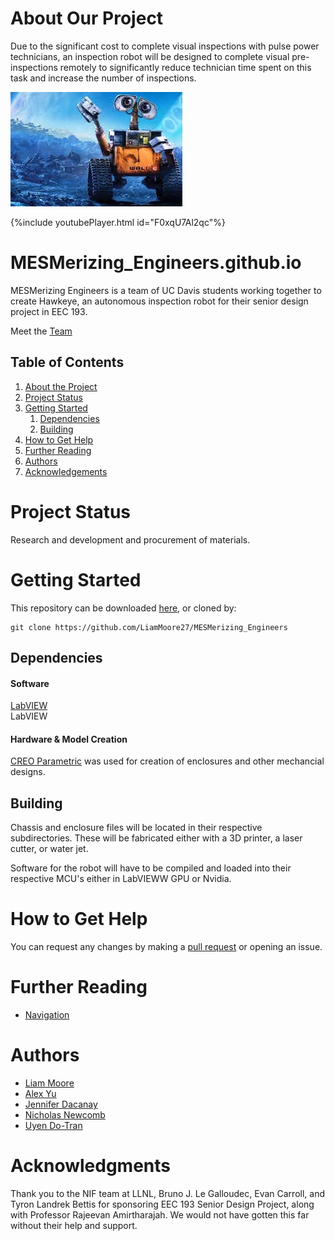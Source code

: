 # About Our Project

Due to the significant cost to complete visual inspections with pulse power technicians, an inspection robot will be designed to complete visual pre-inspections remotely to significantly reduce technician time spent on this task and increase the number of inspections.

![](photos/wallE.jpg)

{%include youtubePlayer.html id="F0xqU7Al2qc"%}

# MESMerizing_Engineers.github.io

MESMerizing Engineers is a team of UC Davis students working together to create Hawkeye, an autonomous inspection robot for their senior design project in EEC 193.

Meet the [Team](https://github.com/MESMerizing-Engineers/MESMerizing-Engineers/blob/gh-pages/docs/TeamBios/team.md)

## Table of Contents

1. [About the Project](#about-our-project)
2. [Project Status](#project-status)
3. [Getting Started](#getting-started)
    1. [Dependencies](#dependencies)
    1. [Building](#building)
4. [How to Get Help](#how-to-get-help)
5. [Further Reading](#further-reading)
6. [Authors](#authors)
7. [Acknowledgements](#acknowledgements)


# Project Status

Research and development and procurement of materials.

# Getting Started

This repository can be downloaded [here](https://github.com/LiamMoore27/MESMerizing_Engineers/archive/master.zip), or cloned by:
```
git clone https://github.com/LiamMoore27/MESMerizing_Engineers
```

## Dependencies

#### Software

[LabVIEW](https://www.ni.com/en-us/shop/labview.html)  
LabVIEW

#### Hardware & Model Creation

[CREO Parametric](https://www.ptc.com/en/products/creo/parametric) was used for creation of enclosures and other mechancial designs.

## Building

Chassis and enclosure files will be located in their respective subdirectories. These will be fabricated either with a 3D printer, a laser cutter, or water jet.

Software for the robot will have to be compiled and loaded into their respective MCU's either in LabVIEWW GPU or Nvidia.

# How to Get Help

You can request any changes by making a [pull request](https://github.com/LiamMoore27/MESMerizing_Engineers.github.io/pulls) or opening an issue.

# Further Reading
* [Navigation](https://www.intelrealsense.com/visual-navigation-in-robotics/)

# Authors

* [Liam Moore](https://github.com/LiamMoore27)
* [Alex Yu](https://github.com/LiamMoore27)
* [Jennifer Dacanay](https://github.com/JenDacanay)
* [Nicholas Newcomb](https://github.com/LiamMoore27)
* [Uyen Do-Tran](https://github.com/LiamMoore27)

# Acknowledgments

Thank you to the NIF team at LLNL, Bruno J. Le Galloudec, Evan Carroll, and Tyron Landrek Bettis for sponsoring EEC 193 Senior Design Project, along with Professor Rajeevan Amirtharajah. We would not have gotten this far without their help and support.

